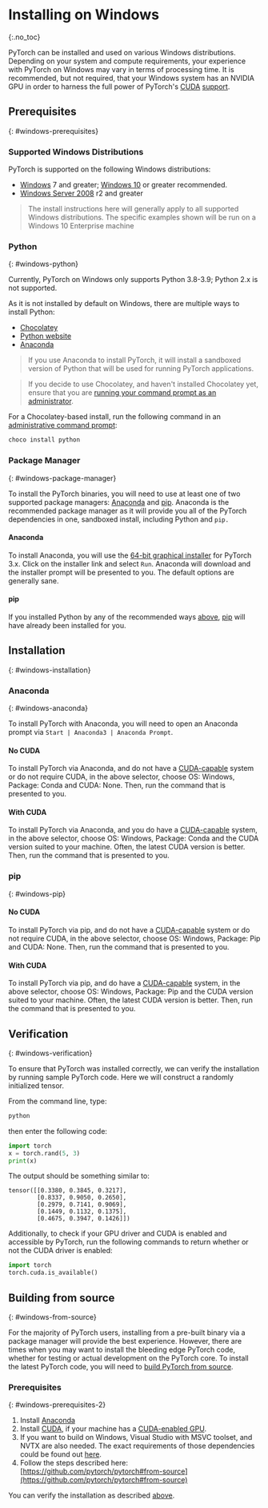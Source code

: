 # Installing on Windows
{:.no_toc}

PyTorch can be installed and used on various Windows distributions. Depending on your system and compute requirements, your experience with PyTorch on Windows may vary in terms of processing time. It is recommended, but not required, that your Windows system has an NVIDIA GPU in order to harness the full power of PyTorch's [CUDA](https://developer.nvidia.com/cuda-zone) [support](https://pytorch.org/tutorials/beginner/blitz/tensor_tutorial.html?highlight=cuda#cuda-tensors).

## Prerequisites
{: #windows-prerequisites}

### Supported Windows Distributions

PyTorch is supported on the following Windows distributions:

* [Windows](https://www.microsoft.com/en-us/windows) 7 and greater; [Windows 10](https://www.microsoft.com/en-us/software-download/windows10ISO) or greater recommended.
* [Windows Server 2008](https://docs.microsoft.com/en-us/windows-server/windows-server) r2 and greater

> The install instructions here will generally apply to all supported Windows distributions. The specific examples shown will be run on a Windows 10 Enterprise machine

### Python
{: #windows-python}

Currently, PyTorch on Windows only supports Python 3.8-3.9; Python 2.x is not supported.

As it is not installed by default on Windows, there are multiple ways to install Python:

* [Chocolatey](https://chocolatey.org/)
* [Python website](https://www.python.org/downloads/windows/)
* [Anaconda](#anaconda)

> If you use Anaconda to install PyTorch, it will install a sandboxed version of Python that will be used for running PyTorch applications.

> If you decide to use Chocolatey, and haven't installed Chocolatey yet, ensure that you are [running your command prompt as an administrator](https://www.howtogeek.com/194041/how-to-open-the-command-prompt-as-administrator-in-windows-8.1/).

For a Chocolatey-based install, run the following command in an [administrative command prompt](https://www.howtogeek.com/194041/how-to-open-the-command-prompt-as-administrator-in-windows-8.1/):

```bash
choco install python
```

### Package Manager
{: #windows-package-manager}

To install the PyTorch binaries, you will need to use at least one of two supported package managers: [Anaconda](https://www.anaconda.com/download/#windows) and [pip](https://pypi.org/project/pip/). Anaconda is the recommended package manager as it will provide you all of the PyTorch dependencies in one, sandboxed install, including Python and `pip.`

#### Anaconda

To install Anaconda, you will use the [64-bit graphical installer](https://www.anaconda.com/download/#windows) for PyTorch 3.x. Click on the installer link and select `Run`. Anaconda will download and the installer prompt will be presented to you. The default options are generally sane.

#### pip

If you installed Python by any of the recommended ways [above](#windows-python), [pip](https://pypi.org/project/pip/) will have already been installed for you.

## Installation
{: #windows-installation}

### Anaconda
{: #windows-anaconda}

To install PyTorch with Anaconda, you will need to open an Anaconda prompt via `Start | Anaconda3 | Anaconda Prompt`.

#### No CUDA

To install PyTorch via Anaconda, and do not have a [CUDA-capable](https://developer.nvidia.com/cuda-zone) system or do not require CUDA, in the above selector, choose OS: Windows, Package: Conda and CUDA: None.
Then, run the command that is presented to you.

#### With CUDA

To install PyTorch via Anaconda, and you do have a [CUDA-capable](https://developer.nvidia.com/cuda-zone) system, in the above selector, choose OS: Windows, Package: Conda and the CUDA version suited to your machine. Often, the latest CUDA version is better.
Then, run the command that is presented to you.


### pip
{: #windows-pip}

#### No CUDA

To install PyTorch via pip, and do not have a [CUDA-capable](https://developer.nvidia.com/cuda-zone) system or do not require CUDA, in the above selector, choose OS: Windows, Package: Pip and CUDA: None.
Then, run the command that is presented to you.

#### With CUDA

To install PyTorch via pip, and do have a [CUDA-capable](https://developer.nvidia.com/cuda-zone) system, in the above selector, choose OS: Windows, Package: Pip and the CUDA version suited to your machine. Often, the latest CUDA version is better.
Then, run the command that is presented to you.


## Verification
{: #windows-verification}

To ensure that PyTorch was installed correctly, we can verify the installation by running sample PyTorch code. Here we will construct a randomly initialized tensor.

From the command line, type:

```bash
python
```

then enter the following code:

```python
import torch
x = torch.rand(5, 3)
print(x)
```

The output should be something similar to:

```
tensor([[0.3380, 0.3845, 0.3217],
        [0.8337, 0.9050, 0.2650],
        [0.2979, 0.7141, 0.9069],
        [0.1449, 0.1132, 0.1375],
        [0.4675, 0.3947, 0.1426]])
```

Additionally, to check if your GPU driver and CUDA is enabled and accessible by PyTorch, run the following commands to return whether or not the CUDA driver is enabled:

```python
import torch
torch.cuda.is_available()
```

## Building from source
{: #windows-from-source}

For the majority of PyTorch users, installing from a pre-built binary via a package manager will provide the best experience. However, there are times when you may want to install the bleeding edge PyTorch code, whether for testing or actual development on the PyTorch core. To install the latest PyTorch code, you will need to [build PyTorch from source](https://github.com/pytorch/pytorch#from-source).

### Prerequisites
{: #windows-prerequisites-2}

1. Install [Anaconda](#anaconda)
2. Install [CUDA](https://developer.nvidia.com/cuda-downloads), if your machine has a [CUDA-enabled GPU](https://developer.nvidia.com/cuda-gpus).
3. If you want to build on Windows, Visual Studio with MSVC toolset, and NVTX are also needed. The exact requirements of those dependencies could be found out [here](https://github.com/pytorch/pytorch#from-source).
4. Follow the steps described here: [https://github.com/pytorch/pytorch#from-source](https://github.com/pytorch/pytorch#from-source)

You can verify the installation as described [above](#windows-verification).
